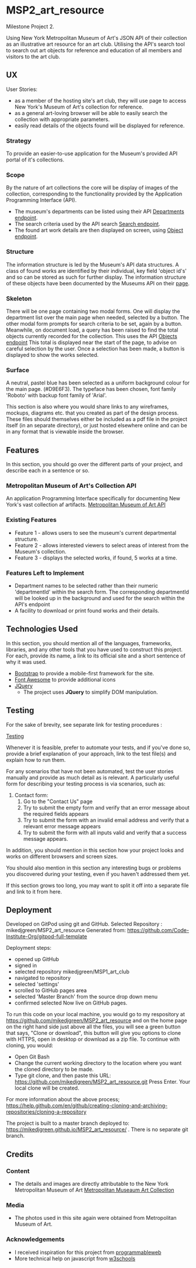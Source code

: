 # MSP2_art_resource

Milestone Project 2.

Using New York Metropolitan Museum of Art's JSON API of their collection as an illustrative art resource for an art club. Utilising the API's search tool to search out art objects for reference and education of all members and visitors to the art club.
 
## UX
 
User Stories:
- as a member of the hosting site's art club, they will use page to access New York's Museum of Art's collection for reference.
- as a general art-loving browser will be able to easily search the collection with appropriate parameters.
- easily read details of the objects found will be displayed for reference.

### Strategy
To provide an easier-to-use application for the Museum's provided API portal of it's collections.

### Scope
By the nature of art collections the core will be display of images of the collection, corresponding to the functionality provided by the Application Programming Interface (API).
- The museum's departments can be listed using their API [Departments endpoint](https://collectionapi.metmuseum.org/public/collection/v1/departments).
- The search criteria used by the API search [Search endpoint](https://collectionapi.metmuseum.org/public/collection/v1/search).
- The found art work details are then displayed on screen, using [Object endpoint](https://collectionapi.metmuseum.org/public/collection/v1/objects/[objectID]).

### Structure
The information structure is led by the Museum's API data structures.
A class of found works are identified by their individual, key field 'object id's' and so can be stored as such for further display.
The information structure of these objects have been documented by the Museums API on their [page](https://metmuseum.github.io/). 


### Skeleton
There will be one page containing two modal forms.
One will display the department list over the main page when needed, selected by a button.
The other modal form prompts for search criteria to be set, again by a button.
Meanwhile, on document load, a query has been raised to find the total objects currently recorded for the collection.
This uses the API [Objects endpoint](https://collectionapi.metmuseum.org/public/collection/v1/objects)
This total is displayed near the start of the page, to advise on careful selection by the user.
Once a selection has been made, a button is displayed to show the works selected.

### Surface
A neutral, pastel blue has been selected as a uniform background colour for the main page. (#D9E6F3).
The typeface has been chosen, font family 'Roboto' with backup font family of 'Arial'.


This section is also where you would share links to any wireframes, mockups, diagrams etc. that you created as part of the design process. These files should themselves either be included as a pdf file in the project itself (in an separate directory), or just hosted elsewhere online and can be in any format that is viewable inside the browser.

## Features

In this section, you should go over the different parts of your project, and describe each in a sentence or so.

### Metropolitan Museum of Art's Collection API
An application Programming Interface specifically for documenting New York's vast collection af artifacts. 
[Metropolitan Museum of Art API](https://metmuseum.github.io/)
 
### Existing Features
- Feature 1 - allows users to see the museum's current departmental structure.
- Feature 2 - allows interested viewers to select areas of interest from the Museum's collection.
- Feature 3 - displays the selected works, if found, 5 works at a time.


### Features Left to Implement
- Department names to be selected rather than their numeric 'departmentId' within the search form. The corresponding departmentId will be looked up in the background and used for the search within the API's endpoint
- A facility to download or print found works and their details.

## Technologies Used

In this section, you should mention all of the languages, frameworks, libraries, and any other tools that you have used to construct this project. For each, provide its name, a link to its official site and a short sentence of why it was used.

- [Bootstrap](https://getbootstrap.com/) to provide a mobile-first framework for the site.
- [Font Awesome](https://fontawesome.com/) to provide additional icons
- [JQuery](https://jquery.com)
    - The project uses **JQuery** to simplify DOM manipulation.


## Testing

For the sake of brevity, see separate link for testing procedures :

[Testing](assets/docs/TESTING.md)

Whenever it is feasible, prefer to automate your tests, and if you've done so, provide a brief explanation of your approach, link to the test file(s) and explain how to run them.

For any scenarios that have not been automated, test the user stories manually and provide as much detail as is relevant. A particularly useful form for describing your testing process is via scenarios, such as:

1. Contact form:
    1. Go to the "Contact Us" page
    2. Try to submit the empty form and verify that an error message about the required fields appears
    3. Try to submit the form with an invalid email address and verify that a relevant error message appears
    4. Try to submit the form with all inputs valid and verify that a success message appears.

In addition, you should mention in this section how your project looks and works on different browsers and screen sizes.

You should also mention in this section any interesting bugs or problems you discovered during your testing, even if you haven't addressed them yet.

If this section grows too long, you may want to split it off into a separate file and link to it from here.

## Deployment

Developed on GitPod using git and GitHub.
Selected Repository : mikedjgreen/MSP2_art_resource
Generated from: https://github.com/Code-Institute-Org/gitpod-full-template

Deployment steps:
- opened up GitHub
- signed in
- selected repository mikedjgreen/MSP1_art_club
- navigated to repository
- selected 'settings'
- scrolled to GitHub pages area
- selected 'Master Branch' from the source drop down menu
- confirmed selected
Now live on GitHub pages.

To run this code on your local machine, you would go to my respository at https://github.com/mikedjgreen/MSP2_art_resource and on the home page on the right hand side just above all the files, you will see a green button that says, "Clone or download", this button will give you options to clone with HTTPS, open in desktop or download as a zip file.
To continue with cloning, you would:
- Open Git Bash
- Change the current working directory to the location where you want the cloned directory to be made.
- Type git clone, and then paste this URL: https://github.com/mikedjgreen/MSP2_art_resource.git Press Enter. Your local clone will be created.

For more information about the above process; https://help.github.com/en/github/creating-cloning-and-archiving-repositories/cloning-a-repository


The project is built to a master branch deployed to: 
https://mikedjgreen.github.io/MSP2_art_resource/ .
There is no separate git branch.

## Credits

### Content
- The details and images are directly attributable to the New York Metropolitan Museum of Art [Metropolitan Museaum Art Collection](https://www.metmuseum.org/art/collection)

### Media
- The photos used in this site again were obtained from Metropolitan Museum of Art.

### Acknowledgements

- I received inspiration for this project from [programmableweb](https://www.programmableweb.com/api-university) 
- More technical help on javascript from [w3schools](https://www.w3schools.com/js/default.asp)
